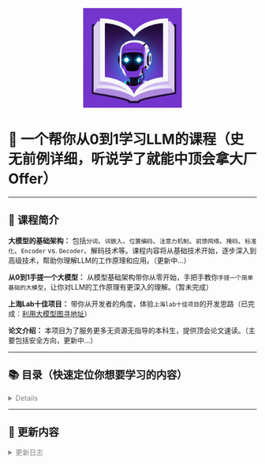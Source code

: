<div align="center">
    <img src="logo.png" alt="Logo" width="200"/>
</div>

# 🌟 一个帮你从0到1学习LLM的课程（史无前例详细，听说学了就能中顶会拿大厂Offer）

---

## 📘 课程简介

**大模型的基础架构：** 包括`分词`、`词嵌入`、`位置编码`、`注意力机制`、`前馈网络`、`掩码`、`标准化`、`Encoder` vs. `Decoder`、解码技术等。课程内容将从基础技术开始，逐步深入到高级技术，帮助你理解LLM的工作原理和应用。（更新中...）

**从0到1手搓一个大模型：** 从模型基础架构带你从零开始，手把手教你`手搓一个简单基础的大模型`，让你对LLM的工作原理有更深入的理解。（暂未完成）

**上海Lab十佳项目：** 带你从开发者的角度，体验`上海lab十佳项目`的开发思路（已完成：[利用大模型图寻地址](https://github.com/VovyH/MultiAgent-Search)）

**论文介绍：** 本项目为了服务更多无资源无指导的本科生，提供顶会论文速读。（主要包括安全方向，更新中...）

---

## 📚 目录（快速定位你想要学习的内容）
<details style="color:rgb(128,128,128)">

| 章节           | 内容  |
|-------------------------|---------------------------|
| Tokenization   | 包含各种分词粒度的介绍，以及常见的分词算法讲解和对应代码实现（FMM、BMM、BPE、WordPiece等），包括与分词相关的常见问题|                    
| LLMs  | 关于从0到1自己手搓一个大模型、训练大模型的基础以及Prompt技术和RAG等 (更新中...)|              
| Project     | 上海Lab书生·浦语 十佳项目、优秀项目、高票项目学习（作者本人手搓-学习版本）(https://github.com/VovyH/MultiAgent-Search) |                   
| ...(未完待续)     | ...（未完待续） |                  

</details>

---

## 🔄 更新内容

<details style="color:rgb(128,128,128)">
<summary>更新日志</summary>

| 更新章节           | 具体内容 | 日期    | 
|-------------------------|---------------------------|------------|
| Tokenization   | 包含各种分词粒度的介绍，以及常见的分词算法讲解和对应代码实现                    | 2025.05.25 |
| Clip& UNet&Blip   | 关于Clip& UNet&Blip的简单介绍               | 2025.05.26 |
| Tokenization代码和文档的补充     | WordPiece 和 BPE代码补充，以及常见问题                    | 2025.05.27 |
| 词嵌入知识点     | 词嵌入的知识点，以及LLM中词嵌入的应用                   | 2025.05.28 |

</details>

